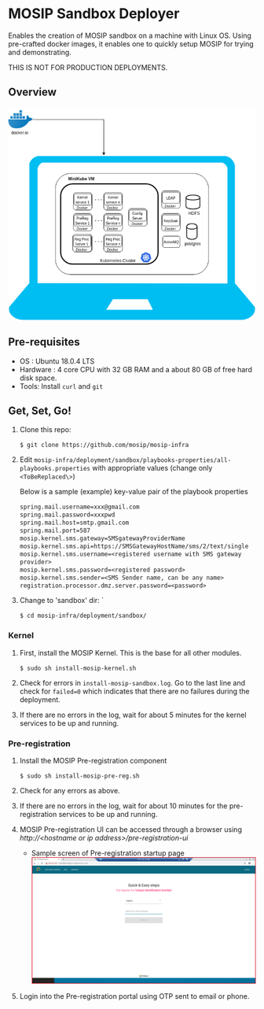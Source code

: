 # MOSIP Sandbox Deployer
  
Enables the creation of MOSIP sandbox on a machine with Linux OS.  Using pre-crafted docker images, it enables one to quickly setup MOSIP for trying and demonstrating. 

THIS IS NOT FOR PRODUCTION DEPLOYMENTS.  

## Overview
![](images/sandbox-overview.png)

## Pre-requisites
* OS : Ubuntu 18.0.4 LTS
* Hardware : 4 core CPU with 32 GB RAM and a about 80 GB of free hard disk space.
* Tools:  Install `curl` and `git`
      
## Get, Set, Go!
1.  Clone this repo:
    ```
    $ git clone https://github.com/mosip/mosip-infra
    ```
1.  Edit `mosip-infra/deployment/sandbox/playbooks-properties/all-playbooks.properties` with appropriate values (change only `<ToBeReplaced\>`)

    Below is a sample (example) key-value pair of the playbook properties
    ```
    spring.mail.username=xxx@gmail.com
    spring.mail.password=xxxpwd
    spring.mail.host=smtp.gmail.com
    spring.mail.port=587
    mosip.kernel.sms.gateway=SMSgatewayProviderName
    mosip.kernel.sms.api=https://SMSGatewayHostName/sms/2/text/single
    mosip.kernel.sms.username=<registered username with SMS gateway provider>
    mosip.kernel.sms.password=<registered password>
    mosip.kernel.sms.sender=<SMS Sender name, can be any name>
    registration.processor.dmz.server.password=<password>
    ```
          
1.  Change to 'sandbox' dir: `
    ```
    $ cd mosip-infra/deployment/sandbox/
    ````
### Kernel
1. First, install the MOSIP Kernel.  This is the base for all other modules.
    ```
    $ sudo sh install-mosip-kernel.sh
    ```
1. Check for errors in `install-mosip-sandbox.log`.  Go to the last line and check for `failed=0` which indicates that there are no failures during the deployment.

1. If there are no errors in the log, wait for about 5 minutes for the kernel services to be up and running. 

### Pre-registration 
1. Install the MOSIP Pre-registration component
    ```
    $ sudo sh install-mosip-pre-reg.sh
    ```    
1. Check for any errors as above.

1. If there are no errors in the log, wait for about 10 minutes for the pre-registration services to be up and running.
 
1. MOSIP Pre-registration UI can be accessed through a browser using *http://\<hostname or ip address\>/pre-registration-ui*
   
    * Sample screen of Pre-registration startup page
![](images/pre-reg-screenshot.png)
          
1. Login into the Pre-registration portal using OTP sent to email or phone.  

